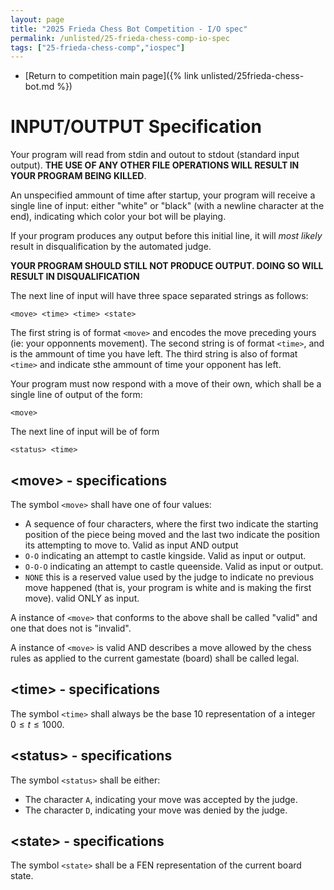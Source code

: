 ```yaml
---
layout: page
title: "2025 Frieda Chess Bot Competition - I/O spec"
permalink: /unlisted/25-frieda-chess-comp-io-spec
tags: ["25-frieda-chess-comp","iospec"]
---
```


- [Return to competition main page]({% link unlisted/25frieda-chess-bot.md %})

# INPUT/OUTPUT Specification

Your program will read from stdin and outout to stdout (standard input output). **THE USE OF ANY OTHER FILE OPERATIONS WILL RESULT IN YOUR PROGRAM BEING KILLED**.

An unspecified ammount of time after startup, your program will receive a single line of input: either "white" or "black" (with a newline character at the end), indicating which color your bot will be playing.

If your program produces any output before this initial line, it will *most likely* result in disqualification by the automated judge. 
 
**YOUR PROGRAM SHOULD STILL NOT PRODUCE OUTPUT. DOING SO WILL RESULT IN DISQUALIFICATION**

The next line of input will have three space separated strings as follows:

```
<move> <time> <time> <state>
```

The first string is of format `<move>` and encodes the move preceding yours (ie: your opponnents movement). The second string is of format `<time>`, and is the ammount of time you have left. The third string is also of format `<time>` and indicate sthe ammount of time your opponent has left.

Your program must now respond with a move of their own, which shall be a single line of output of the form: 

```
<move>
```

The next line of input will be of form 

```
<status> <time>
```

## \<move\> - specifications 

The symbol `<move>` shall have one of four values:

- A sequence of four characters, where the first two indicate the starting position of the piece being moved and the last two indicate the position its attempting to move to. Valid as input AND output
- `O-O` indicating an attempt to castle kingside. Valid as input or output.
- `O-O-O` indicating an attempt to castle queenside. Valid as input or output.
- `NONE` this is a reserved value used by the judge to indicate no previous move happened (that is, your program is white and is making the first move). valid ONLY as input.

A instance of `<move>` that conforms to the above shall be called "valid" and one that does not is "invalid". 

A instance of `<move>` is valid AND describes a move allowed by the chess rules as applied to the current gamestate (board) shall be called legal.

## \<time\> - specifications

The symbol `<time>` shall always be the base 10 representation of a integer $0 \leq t \leq 1000$.

## \<status\> - specifications

The symbol `<status>` shall be either:

- The character `A`, indicating your move was accepted by the judge. 
- The character `D`, indicating your move was denied by the judge. 

## \<state\> - specifications 

The symbol `<state>` shall be a FEN representation of the current board state. 
